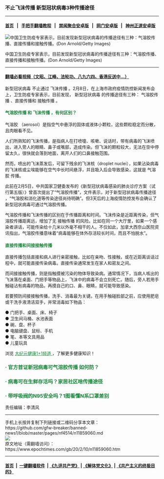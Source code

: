 ### 不止飞沫传播 新型冠状病毒3种传播途径
------------------------

#### [首页](https://github.com/gfw-breaker/banned-news1/blob/master/README.md) &nbsp;&nbsp;|&nbsp;&nbsp; [手把手翻墙教程](https://github.com/gfw-breaker/guides/wiki) &nbsp;&nbsp;|&nbsp;&nbsp; [禁闻聚合安卓版](https://github.com/gfw-breaker/bn-android) &nbsp;&nbsp;|&nbsp;&nbsp; [网门安卓版](https://github.com/oGate2/oGate) &nbsp;&nbsp;|&nbsp;&nbsp; [神州正道安卓版](https://github.com/SzzdOgate/update) 



<div><img alt="中国卫生防疫专家表示，目前发现新型冠状病毒的传播途径有三种：气溶胶传播、直接传播和接触传播。(Don Arnold/Getty Images)" class="aligncenter wp-post-image" src="https://i.epochtimes.com/assets/uploads/2020/02/GettyImages-1201336984-600x400.jpg"/>
<div class="red16 caption">
 <p>
  中国卫生防疫专家表示，目前发现新型冠状病毒的传播途径有三种：气溶胶传播、直接传播和接触传播。(Don Arnold/Getty Images)
 </p>
</div>
</div><hr/>

#### [翻墙必看视频（文昭、江峰、法轮功、八九六四、香港反送中...）](https://github.com/gfw-breaker/banned-news1/blob/master/pages/link3.md)

<div><p>
 <ok href="https://www.epochtimes.com/gb/tag/%E6%96%B0%E5%9E%8B%E5%86%A0%E7%8A%B6%E7%97%85%E6%AF%92.html">
  新型冠状病毒
 </ok>
 不止通过
 <ok href="https://www.epochtimes.com/gb/tag/%E9%A3%9E%E6%B2%AB%E4%BC%A0%E6%92%AD.html">
  飞沫传播
 </ok>
 。2月8日，在上海市政府疫情防控新闻发布会上，卫生防疫专家表示，目前发现，
 <ok href="https://www.epochtimes.com/gb/tag/%E6%96%B0%E5%9E%8B%E5%86%A0%E7%8A%B6%E7%97%85%E6%AF%92.html">
  新型冠状病毒
 </ok>
 的传播途径有三种：
 <ok href="https://www.epochtimes.com/gb/tag/%E6%B0%94%E6%BA%B6%E8%83%B6%E4%BC%A0%E6%92%AD.html">
  气溶胶传播
 </ok>
 、直接传播和
 <ok href="https://www.epochtimes.com/gb/tag/%E6%8E%A5%E8%A7%A6%E4%BC%A0%E6%92%AD.html">
  接触传播
 </ok>
 。
</p>
<h4>
 <span style="color: #188638;">
  <ok href="https://www.epochtimes.com/gb/tag/%E6%B0%94%E6%BA%B6%E8%83%B6%E4%BC%A0%E6%92%AD.html">
   气溶胶传播
  </ok>
  和
  <ok href="https://www.epochtimes.com/gb/tag/%E9%A3%9E%E6%B2%AB%E4%BC%A0%E6%92%AD.html">
   飞沫传播
  </ok>
  ，有何区别？
 </span>
</h4>
<p>
 <ok href="https://www.epochtimes.com/gb/tag/%E6%B0%94%E6%BA%B6%E8%83%B6.html">
  气溶胶
 </ok>
 （aerosol）是指空气中悬浮的固体或液体小颗粒，这些颗粒稳定而分散，且肉眼看不见。
</p>
<p>
 人们所熟知的飞沫传播，是指病人在打喷嚏、咳嗽、说话时，带有病毒的飞沫喷出，进入旁人的眼睛、鼻子或嘴部，造成传染。但飞沫的颗粒较大，无法在空中停留太久，很快就会落到地面，离开人们的口鼻接触范围。
</p>
<p>
 然而，喷出的飞沫蒸发后，可留下残余的飞沫核（droplet nuclei），如果沾染病毒的飞沫核或尘埃能够在空气中长时间悬浮，并且吸入后会导致感染，这就是
 <ok href="https://www.epochtimes.com/gb/tag/%E6%B0%94%E6%BA%B6%E8%83%B6.html">
  气溶胶
 </ok>
 传播。
</p>
<p>
 此前在2月5日，中共国家卫健委发布的《新型冠状病毒感染的肺炎诊疗方案（试行第五版）》曾首次提出了“气溶胶传播”，文件表示，对于新型冠状病毒传播途径 ，“气溶胶和消化道等传染途径尚待明确”。但3天后的上海疫情防控发布会确认了新型冠状病毒可通过气溶胶传播。
</p>
<p>
 气溶胶传播和飞沫传播的区别在于传播距离和时间。飞沫传染是近距离传染，但气溶胶传播距离远，增加了无
 <ok href="https://www.epochtimes.com/gb/tag/%E6%8E%A5%E8%A7%A6%E4%BC%A0%E6%92%AD.html">
  接触传播
 </ok>
 的风险。比如在同一个大厅里，如果一个感染者讲话，可能传染给十几米以外毫不相干的人。不仅如此，加拿大西奈山医院资讯指出，气溶胶传播意味着“病毒能够在体外存活较长时间，而且不怕脱水”。
</p>
<h4>
 <span style="color: #188638;">
  直接传播和间接接触传播
 </span>
</h4>
<p>
 直接传播包括直接和病人进行亲密接触，比如在亲吻、性接触，或在近距离谈话过程中，就可能直接传染病毒。直接传染通常发生在家人和密友之间。
</p>
<p>
 而间接接触传播，则是指触摸被污染的物体导致染病。通常情况下，当病人咳出的飞沫落在桌面、门把手等物品上，飞沫中的病毒不会立刻死亡。随后，旁人若用手触碰沾有病毒的物品，再摸自己的口、鼻、眼睛，就可能导致感染。
</p>
<p>
 若要预防间接接触传播，洗手、消毒最为关键。在用手触碰脸部之前，应使用肥皂或干洗手液清洁双手，并常消毒如下物品：
</p>
<p>
 ● 门把手、桌面、床、椅子
 <br/>
 ● 卫生间马桶、水池表面
 <br/>
 ● 碗、盘、杯子
 <br/>
 ● 电脑键盘、鼠标、手机
 <br/>
 ● 笔、本等文具用品
 <br/>
 ● 儿童玩具
</p>
<p>
 浏览
 <span style="text-decoration: underline;">
  <span style="color: #188638;">
   <ok href="https://www.epochtimes.com/gb/nsc1002.htm" rel="noopener noreferrer" style="color: #188638; text-decoration: underline;" target="_blank">
    大纪元健康1+1频道
   </ok>
  </span>
 </span>
 ，了解更多健康知识！
</p>
<h3>
 <span style="color: #188638;">
  ·
  <ok href="https://www.epochtimes.com/gb/20/2/8/n11854210.htm" rel="noopener noreferrer" style="color: #188638;" target="_blank">
   官方首证新冠病毒可气溶胶传播 如何防？
  </ok>
 </span>
</h3>
<h3>
 <span style="color: #188638;">
  ·
  <ok href="https://www.epochtimes.com/gb/20/2/9/n11856279.htm" rel="noopener noreferrer" style="color: #188638;" target="_blank">
   病毒可在生鲜存活吗？家居社区啥传播途径
  </ok>
 </span>
</h3>
<h3>
 <span style="color: #188638;">
  ·
  <ok href="https://www.epochtimes.com/gb/20/2/5/n11846752.htm" rel="noopener noreferrer" style="color: #188638;" target="_blank">
   带呼吸阀的N95安全吗？1图看懂N系口罩差别
  </ok>
 </span>
</h3>
<p>
 责任编辑：李清风
</p>
</div>
<hr/>
手机上长按并复制下列链接或二维码分享本文章：<br/>
https://github.com/gfw-breaker/banned-news1/blob/master/pages/nf4514/n11859060.md <br/>
<a href='https://github.com/gfw-breaker/banned-news1/blob/master/pages/nf4514/n11859060.md'><img src='https://github.com/gfw-breaker/banned-news1/blob/master/pages/nf4514/n11859060.md.png'/></a> <br/>
原文地址（需翻墙访问）：https://www.epochtimes.com/gb/20/2/10/n11859060.htm


------------------------
#### [首页](https://github.com/gfw-breaker/banned-news1/blob/master/README.md) &nbsp;|&nbsp; [一键翻墙软件](https://github.com/gfw-breaker/nogfw/blob/master/README.md) &nbsp;| [《九评共产党》](https://github.com/gfw-breaker/9ping.md/blob/master/README.md#九评之一评共产党是什么) | [《解体党文化》](https://github.com/gfw-breaker/jtdwh.md/blob/master/README.md) | [《共产主义的终极目的》](https://github.com/gfw-breaker/gczydzjmd.md/blob/master/README.md)


<img src='http://gfw-breaker.win/banned-news/pages/nf4514/n11859060.md' width='0px' height='0px'/>